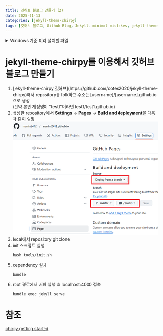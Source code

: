 ```yaml
---
title: 깃허브 블로그 만들기 (2)
date: 2025-01-13
categories: [jekyll-theme-chirpy]
tags: [깃허브 블로그, Github Blog, Jekyll, minimal mistakes, jekyll-theme-chirpy]    
---
```


<details>
    <summary>Windows 기준 미리 설치할 파일</summary>
    <div>
        <a href="https://www.docker.com/products/docker-desktop/">Docker Desktop</a>
    </div>
    <div>
        <a href="https://code.visualstudio.com/">Visual Studio Code</a>
    </div>
    <div>
        <a href="https://marketplace.visualstudio.com/items?itemName=ms-vscode-remote.remote-containers">Visual Studio Code Extensions</a>
    </div>
</details>

# jekyll-theme-chirpy를 이용해서 깃허브 블로그 만들기

<ol>
    <li>[jekyll-theme-chirpy 깃허브](https://github.com/cotes2020/jekyll-theme-chirpy)에서 repository를 folk하고 주소는 [username]/[username].github.io으로 생성</li>
    (만약 본인 계정명이 "test1"이라면 test1/test1.github.io)
    <li>생성한 repository에서 <strong>Settings</strong> -> <strong>Pages</strong> -> <strong>Build and depleyment</strong>을 다음과 같이 설정</li>
    <img src="https://raw.githubusercontent.com/manim2412/image/main/settings-pages.png" alt="page settings"/>
    <li>local에서 repository git clone</li>
    <li>init 스크립트 실행
        <pre><code>bash tools/init.sh</code></pre>
    </li>
    <li>dependency 설치
        <pre><code>bundle</code></pre>
    </li>
    <li>root 경로에서 서버 실행 후 localhost:4000 접속
        <pre><code>bundle exec jekyll serve</code></pre>
    </li>
</ol>

# 참조
[chirpy getting started](https://chirpy.cotes.page/posts/getting-started/)